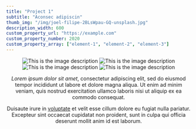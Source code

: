 ```yaml
---
title: "Project 1"
subtitle: "Aconsec adipiscin"
thumb_img: "/img/joel-filipe-2BLsWpau-GQ-unsplash.jpg"
description_width: 600
custom_property_url: "https://example.com"
custom_property_number: 2020
custom_property_array: ["element-1", "element-2", "element-3"]
---
```


<Column>

<Header />

![This is the image description](/img/joel-filipe-TmSYx44Y0QY-unsplash.jpg)
![This is the image description](/img/joel-filipe-FrSDv3rVG-E-unsplash.jpg)
![This is the image description](/img/joel-filipe-SIyGeJeWAcY-unsplash.jpg)
![This is the image description](/img/joel-filipe-2BLsWpau-GQ-unsplash.jpg)

*Lorem ipsum dolor sit amet*, consectetur adipiscing elit, sed do eiusmod tempor incididunt ut labore et dolore magna aliqua. Ut enim ad minim veniam, quis nostrud exercitation ullamco laboris nisi ut aliquip ex ea commodo consequat.

Duisaute irure in [voluptate](https://example.com) et velit esse cillum dolore eu fugiat nulla pariatur. Excepteur sint occaecat cupidatat non proident, sunt in culpa qui officia deserunt mollit anim id est laborum.

</Column>
